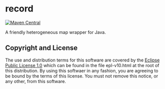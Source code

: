 # record

[![Maven Central](https://img.shields.io/maven-central/v/fun.mike/record-alpha.svg)](http://search.maven.org/#search%7Cgav%7C1%7Cg%3A%22fun.mike%22%20AND%20a%3A%record-alpha%22)

A friendly heterogeneous map wrapper for Java.


## Copyright and License

The use and distribution terms for this software are covered by the
[Eclipse Public License 1.0] which can be found in the file
epl-v10.html at the root of this distribution. By using this softwaer
in any fashion, you are agreeing to be bound by the terms of this
license. You must not remove this notice, or any other, from this
software.

[Eclipse Public License 1.0]: http://opensource.org/licenses/eclipse-1.0.php
